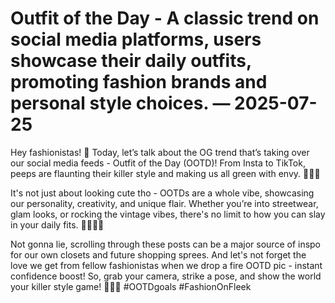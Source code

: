 # Outfit of the Day - A classic trend on social media platforms, users showcase their daily outfits, promoting fashion brands and personal style choices. — 2025-07-25

Hey fashionistas! 🌟 Today, let’s talk about the OG trend that’s taking over our social media feeds - Outfit of the Day (OOTD)! From Insta to TikTok, peeps are flaunting their killer style and making us all green with envy. 💃🏽🔥

It's not just about looking cute tho - OOTDs are a whole vibe, showcasing our personality, creativity, and unique flair. Whether you’re into streetwear, glam looks, or rocking the vintage vibes, there's no limit to how you can slay in your daily fits. 💁🏼‍♀️✨

Not gonna lie, scrolling through these posts can be a major source of inspo for our own closets and future shopping sprees. And let's not forget the love we get from fellow fashionistas when we drop a fire OOTD pic - instant confidence boost! So, grab your camera, strike a pose, and show the world your killer style game! 💅🏼📸 #OOTDgoals #FashionOnFleek